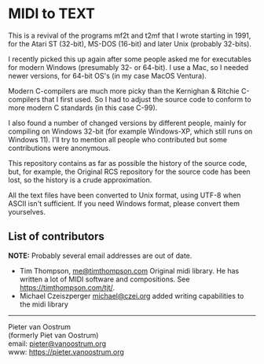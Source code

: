 # MIDI to TEXT #

This is a revival of the programs mf2t and t2mf that I wrote starting in 1991, for the Atari ST (32-bit), MS-DOS (16-bit) and later Unix (probably 32-bits).

I recently picked this up again after some people asked me for executables for modern Windows (presumably 32- or 64-bit). I use a Mac, so I needed newer versions, for 64-bit OS's (in my case MacOS Ventura).

Modern C-compilers are much more picky than the Kernighan & Ritchie C-compilers that I first used. So I had to adjust the source code to conform to more modern C standards (in this case C-99).

I also found a number of changed versions by different people, mainly for compiling on Windows 32-bit (for example Windows-XP, which still runs on Windows 11). I'll try to mention all people who contributed but some contributions were anonymous.

This repository contains as far as possible the history of the source code, but, for example, the Original RCS repository for the source code has been lost, so the history is a crude approximation.

All the text files have been converted to Unix format, using UTF-8 when ASCII isn't sufficient. If you need Windows format, please convert them yourselves.

## List of contributors ##

**NOTE:** Probably several email addresses are out of date.


  * Tim Thompson, <me@timthompson.com> Original midi library. He has written a lot of MIDI software and compositions. See <https://timthompson.com/tjt/>.
  * Michael Czeiszperger <michael@czei.org> added writing capabilities to the midi library

-------------------------------------------------------------------------------

Pieter van Oostrum\
(formerly Piet van Oostrum)\
email: pieter@vanoostrum.org\
www: <https://pieter.vanoostrum.org>
